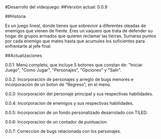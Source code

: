#Desarrollo del videojuego:
##Versión actual: 0.0.9

##Historia

Es un juego lineal, donde tienes que sobrevivir a diferentes oleadas de enemigos que vienen de frente.
Eres un vaquero que trata de defender su hogar de grupos armados que quieren reclamar las tierras.
Sumaras puntos por cada enemigo que mates hasta que acumules los suficientes para enfrentarte al jefe final.

##Actualizaciones

0.0.1: Menú completo, que incluye 5 botones que constan de: "Iniciar Juego", "Como Jugar", "Personajes", "Opciones" y 
       "Salir".

0.0.2: Incorporación de personajes y arreglo de bugs menores e incorporación de un boton de "Regreso", en el menú.

0.0.3: Incorporación del personaje principal y sus respectivas habilidades.

0.0.4: Incorporacion de enemigos y sus respectivas habilidades.

0.0.5: Incorporacion de un fondo personalizado desarrolado con TILED.

0.0.6: Incorporacion de un contador de puntuacion.

0.0.7: Correccion de bugs relacionada con los personajes.







